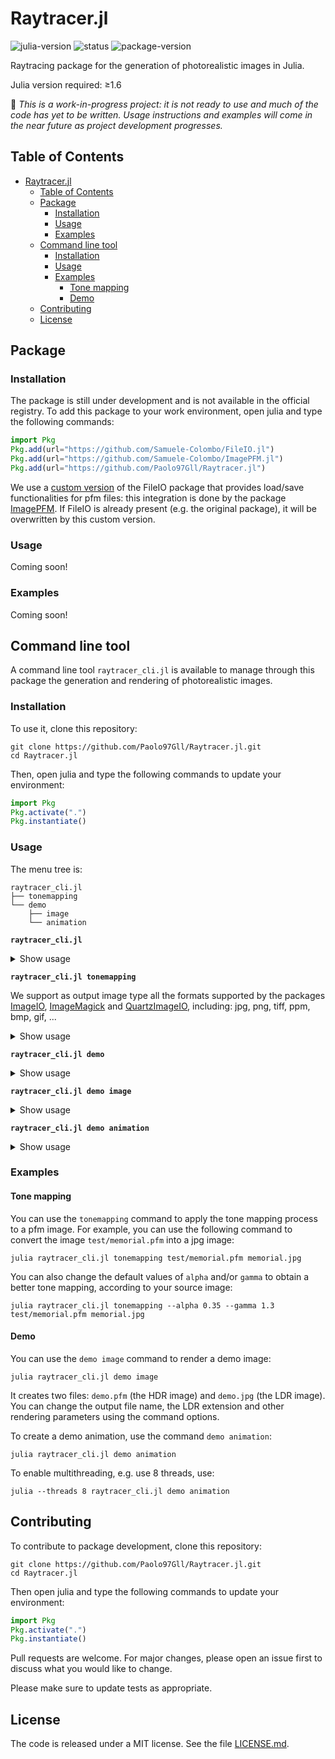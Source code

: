 # Raytracer.jl

![julia-version][julia-version] ![status][status] ![package-version][package-version]

[julia-version]: https://img.shields.io/badge/julia_version-v1.6-9558B2?style=flat&logo=julia
[status]: https://img.shields.io/badge/project_status-🚧_work--in--progress-ba8a11?style=flat
[package-version]: https://img.shields.io/badge/package_version-0.1-blue?style=flat

Raytracing package for the generation of photorealistic images in Julia.

Julia version required: ≥1.6

🚧 _This is a work-in-progress project: it is not ready to use and much of the code has yet to be written. Usage instructions and examples will come in the near future as project development progresses._

## Table of Contents

- [Raytracer.jl](#raytracerjl)
  - [Table of Contents](#table-of-contents)
  - [Package](#package)
    - [Installation](#installation)
    - [Usage](#usage)
    - [Examples](#examples)
  - [Command line tool](#command-line-tool)
    - [Installation](#installation-1)
    - [Usage](#usage-1)
    - [Examples](#examples-1)
      - [Tone mapping](#tone-mapping)
      - [Demo](#demo)
  - [Contributing](#contributing)
  - [License](#license)

## Package

### Installation

The package is still under development and is not available in the official registry. To add this package to your work environment, open julia and type the following commands:

```julia
import Pkg
Pkg.add(url="https://github.com/Samuele-Colombo/FileIO.jl")
Pkg.add(url="https://github.com/Samuele-Colombo/ImagePFM.jl")
Pkg.add(url="https://github.com/Paolo97Gll/Raytracer.jl")
```

We use a [custom version](https://github.com/Samuele-Colombo/FileIO.jl) of the FileIO package that provides load/save functionalities for pfm files: this integration is done by the package [ImagePFM](https://github.com/Samuele-Colombo/ImagePFM.jl). If FileIO is already present (e.g. the original package), it will be overwritten by this custom version.

### Usage

Coming soon!

### Examples

Coming soon!

## Command line tool

A command line tool `raytracer_cli.jl` is available to manage through this package the generation and rendering of photorealistic images.

### Installation

To use it, clone this repository:

```shell
git clone https://github.com/Paolo97Gll/Raytracer.jl.git
cd Raytracer.jl
```

Then, open julia and type the following commands to update your environment:

```julia
import Pkg
Pkg.activate(".")
Pkg.instantiate()
```

### Usage

The menu tree is:

```text
raytracer_cli.jl
├── tonemapping
└── demo
    ├── image
    └── animation
```

**`raytracer_cli.jl`**

<details><summary>Show usage</summary>

```text
usage: raytracer_cli.jl [-h] {tonemapping|demo}

Raytracing for the generation of photorealistic images in Julia.

commands:
  tonemapping  apply tone mapping to a pfm image and save it to file
  demo         show a demo of Raytracer.jl

optional arguments:
  -h, --help   show this help message and exit
```

</details>

**`raytracer_cli.jl tonemapping`**

We support as output image type all the formats supported by the packages [ImageIO](https://github.com/JuliaIO/ImageIO.jl), [ImageMagick](https://github.com/JuliaIO/ImageMagick.jl) and [QuartzImageIO](https://github.com/JuliaIO/QuartzImageIO.jl), including: jpg, png, tiff, ppm, bmp, gif, ...

<details><summary>Show usage</summary>

```text
usage: raytracer_cli.jl tonemapping [-a ALPHA] [-g GAMMA] [-h]
                        input_file output_file

Apply tone mapping to a pfm image and save it to file.

optional arguments:
  -h, --help         show this help message and exit

tonemapping settings:
  -a, --alpha ALPHA  scaling factor for the normalization process
                     (type: Float64, default: 0.5)
  -g, --gamma GAMMA  gamma value for the tone mapping process (type:
                     Float64, default: 1.0)

files:
  input_file         path to input file, it must be a PFM file
  output_file        output file name
```

</details>

**`raytracer_cli.jl demo`**

<details><summary>Show usage</summary>

```text
usage: raytracer_cli.jl demo [-h] {image|animation}

Show a demo of Raytracer.jl.

commands:
  image       render a demo image of Raytracer.jl
  animation   create a demo animation of Raytracer.jl (require ffmpeg)

optional arguments:
  -h, --help  show this help message and exit
```

</details>

**`raytracer_cli.jl demo image`**

<details><summary>Show usage</summary>

```text
usage: raytracer_cli.jl demo image [-t CAMERA_TYPE]
                        [-p CAMERA_POSITION] [-o CAMERA_ORIENTATION]
                        [-d SCREEN_DISTANCE] [-r IMAGE_RESOLUTION]
                        [-R RENDERER] [-a ALPHA] [-g GAMMA]
                        [-O OUTPUT_FILE] [-h]

Render a demo image of Raytracer.jl.

optional arguments:
  -h, --help            show this help message and exit

generation:
  -t, --camera_type CAMERA_TYPE
                        choose camera type ('perspective' or
                        'orthogonal') (default: "perspective")
  -p, --camera_position CAMERA_POSITION
                        camera position in the scene as 'X,Y,Z'
                        (default: "-1,0,0")
  -o, --camera_orientation CAMERA_ORIENTATION
                        camera orientation as 'angX,angY,angZ'
                        (default: "0,0,0")
  -d, --screen_distance SCREEN_DISTANCE
                        only for 'perspective' camera: distance
                        between camera and screen (type: Float64,
                        default: 2.0)

rendering:
  -r, --image_resolution IMAGE_RESOLUTION
                        resolution of the rendered image (default:
                        "540:540")
  -R, --renderer RENDERER
                        type of renderer to use (`OnOff` or `Flat`)
                        (default: "OnOff")

tonemapping:
  -a, --alpha ALPHA     scaling factor for the normalization process
                        (type: Float64, default: 1.0)
  -g, --gamma GAMMA     gamma value for the tone mapping process
                        (type: Float64, default: 1.0)

files:
  -O, --output_file OUTPUT_FILE
                        output LDR file name (the HDR file will have
                        the same name, but with 'pfm' extension)
                        (default: "demo.jpg")
```

</details>

**`raytracer_cli.jl demo animation`**

<details><summary>Show usage</summary>

```text
usage: raytracer_cli.jl demo animation [-t CAMERA_TYPE]
                        [-p CAMERA_POSITION] [-d SCREEN_DISTANCE]
                        [-r IMAGE_RESOLUTION] [-R RENDERER] [-a ALPHA]
                        [-g GAMMA] [-D DELTA_THETA] [-f FPS]
                        [-F OUTPUT_DIR] [-O OUTPUT_FILE] [-h]

Create a demo animation of Raytracer.jl, by generating n images with
different camera orientation and merging them into an mp4 video.
Require ffmpeg installed on local machine.

optional arguments:
  -h, --help            show this help message and exit

frame generation:
  -t, --camera_type CAMERA_TYPE
                        choose camera type ('perspective' or
                        'orthogonal') (default: "perspective")
  -p, --camera_position CAMERA_POSITION
                        camera position in the scene as 'X,Y,Z'
                        (default: "-1,0,0")
  -d, --screen_distance SCREEN_DISTANCE
                        only for 'perspective' camera: distance
                        between camera and screen (type: Float64,
                        default: 2.0)

frame rendering:
  -r, --image_resolution IMAGE_RESOLUTION
                        resolution of the rendered image (default:
                        "540:540")
  -R, --renderer RENDERER
                        type of renderer to use (`OnOff` or `Flat`)
                        (default: "OnOff")

frame tonemapping:
  -a, --alpha ALPHA     scaling factor for the normalization process
                        (type: Float64, default: 1.0)
  -g, --gamma GAMMA     gamma value for the tone mapping process
                        (type: Float64, default: 1.0)

animation parameter:
  -D, --delta_theta DELTA_THETA
                        Δθ in camera orientation (around z axis)
                        between each frame; the number of frames
                        generated is [360/Δθ] (type: Int64, default:
                        10)
  -f, --fps FPS         FPS (frame-per-second) of the output video
                        (type: Int64, default: 15)

files:
  -F, --output_dir OUTPUT_DIR
                        output directory (default: "demo_animation")
  -O, --output_file OUTPUT_FILE
                        name of output frames and animation without
                        extension (default: "demo")
```

</details>

### Examples

#### Tone mapping

You can use the `tonemapping` command to apply the tone mapping process to a pfm image. For example, you can use the following command to convert the image `test/memorial.pfm` into a jpg image:

```shell
julia raytracer_cli.jl tonemapping test/memorial.pfm memorial.jpg
```

You can also change the default values of `alpha` and/or `gamma` to obtain a better tone mapping, according to your source image:

```shell
julia raytracer_cli.jl tonemapping --alpha 0.35 --gamma 1.3 test/memorial.pfm memorial.jpg
```

#### Demo

You can use the `demo image` command to render a demo image:

```shell
julia raytracer_cli.jl demo image
```

It creates two files: `demo.pfm` (the HDR image) and `demo.jpg` (the LDR image). You can change the output file name, the LDR extension and other rendering parameters using the command options.

To create a demo animation, use the command `demo animation`:

```shell
julia raytracer_cli.jl demo animation
```

To enable multithreading, e.g. use 8 threads, use:

```shell
julia --threads 8 raytracer_cli.jl demo animation
```

## Contributing

To contribute to package development, clone this repository:

```shell
git clone https://github.com/Paolo97Gll/Raytracer.jl.git
cd Raytracer.jl
```

Then open julia and type the following commands to update your environment:

```julia
import Pkg
Pkg.activate(".")
Pkg.instantiate()
```

Pull requests are welcome. For major changes, please open an issue first to discuss what you would like to change.

Please make sure to update tests as appropriate.

## License

The code is released under a MIT license. See the file [LICENSE.md](./LICENSE.md).
